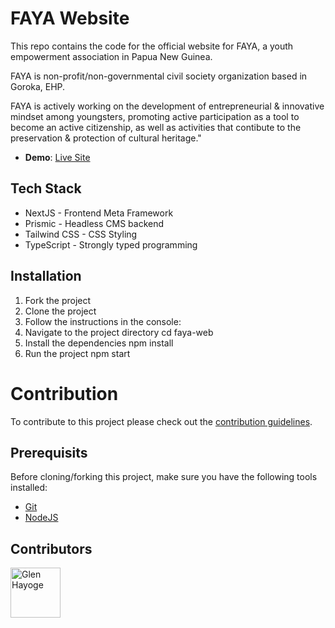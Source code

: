 # FAYA Website

This repo contains the code for the official website for FAYA, a youth empowerment association in Papua New Guinea.

FAYA is non-profit/non-governmental civil society organization based in Goroka, EHP.

FAYA is actively working on the development of entrepreneurial & innovative mindset among youngsters, promoting active participation as a tool to become an active citizenship, as well as activities that contibute to the preservation & protection of cultural heritage."

- **Demo**: [Live Site](https://faya.netlify.app)

## Tech Stack

- NextJS - Frontend Meta Framework
- Prismic - Headless CMS backend
- Tailwind CSS - CSS Styling
- TypeScript - Strongly typed programming


## Installation

1. Fork the project
2. Clone the project
3. Follow the instructions in the console:
4. Navigate to the project directory cd faya-web
5. Install the dependencies npm install
6. Run the project npm start

# Contribution

To contribute to this project please check out the [contribution guidelines](https://github.com/YurisCodingClub/accessibility-mentor/blob/main/CONTRIBUTING.md).

## Prerequisits

Before cloning/forking this project, make sure you have the following tools installed:

- [Git](https://git-scm.com/downloads)
- [NodeJS](https://nodejs.org/en/download/)


## Contributors

[//]: contributor-faces

<a href="https://github.com/glenhayoge"><img src="https://avatars.githubusercontent.com/u/10877530?v=4" title="Glen Hayoge" width="80" height="80"></a>

[//]: contributor-faces